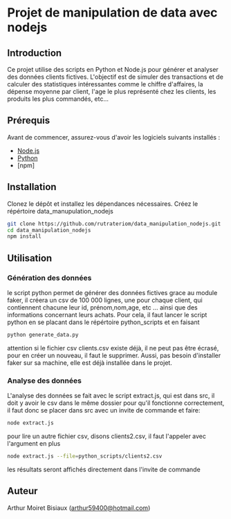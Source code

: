 # Projet de manipulation de data avec nodejs

## Introduction

Ce projet utilise des scripts en Python et Node.js pour générer et analyser des données clients fictives. L'objectif est de simuler des transactions et de calculer des statistiques intéressantes comme le chiffre d'affaires, la dépense moyenne par client, l'age le plus représenté chez les clients, les produits les plus commandés, etc...

## Prérequis

Avant de commencer, assurez-vous d'avoir les logiciels suivants installés :

- [Node.js](https://nodejs.org/)
- [Python](https://www.python.org/)
- [npm]

## Installation

Clonez le dépôt et installez les dépendances nécessaires.
Créez le répértoire data_manupulation_nodejs
```bash
git clone https://github.com/rutrateriom/data_manipulation_nodejs.git
cd data_manipulation_nodejs
npm install
```

## Utilisation
### Génération des données
le script python permet de générer des données fictives grace au module faker, il créera un csv de 100 000 lignes, une pour chaque client, qui contiennent chacune leur id, prénom,nom,age, etc ... ainsi que des informations concernant leurs achats.
Pour cela, il faut lancer le script python en se placant dans le répértoire python_scripts et en faisant 
```bash
python generate_data.py
```
attention si le fichier csv clients.csv existe déjà, il ne peut pas être écrasé, pour en créer un nouveau, il faut le supprimer.
Aussi, pas besoin d'installer faker sur sa machine, elle est déjà installée dans le projet.
### Analyse des données
L'analyse des données se fait avec le script extract.js, qui est dans src, il doit y avoir le csv dans le même dossier pour qu'il fonctionne correctement, il faut donc se placer dans src avec un invite de commande et faire:
```bash
node extract.js
```
pour lire un autre fichier csv, disons clients2.csv, il faut l'appeler avec l'argument en plus
```bash
node extract.js --file=python_scripts/clients2.csv
```
les résultats seront affichés directement dans l'invite de commande
## Auteur
Arthur Moiret Bisiaux (arthur59400@hotmail.com)
